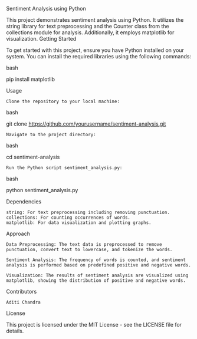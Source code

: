 Sentiment Analysis using Python

This project demonstrates sentiment analysis using Python. It utilizes the string library for text preprocessing and the Counter class from the collections module for analysis. Additionally, it employs matplotlib for visualization.
Getting Started

To get started with this project, ensure you have Python installed on your system. You can install the required libraries using the following commands:

bash

pip install matplotlib

Usage

    Clone the repository to your local machine:

bash

git clone https://github.com/yourusername/sentiment-analysis.git

    Navigate to the project directory:

bash

cd sentiment-analysis

    Run the Python script sentiment_analysis.py:

bash

python sentiment_analysis.py

Dependencies

    string: For text preprocessing including removing punctuation.
    collections: For counting occurrences of words.
    matplotlib: For data visualization and plotting graphs.

Approach

    Data Preprocessing: The text data is preprocessed to remove punctuation, convert text to lowercase, and tokenize the words.

    Sentiment Analysis: The frequency of words is counted, and sentiment analysis is performed based on predefined positive and negative words.

    Visualization: The results of sentiment analysis are visualized using matplotlib, showing the distribution of positive and negative words.

Contributors

    Aditi Chandra

License

This project is licensed under the MIT License - see the LICENSE file for details.
